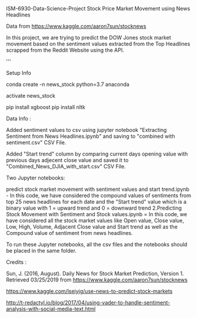 ISM-6930-Data-Science-Project
Stock Price Market Movement using News Headlines

Data from https://www.kaggle.com/aaron7sun/stocknews

In this project, we are trying to predict the DOW Jones stock market movement based on the sentiment values extracted from the Top Headlines scrapped from the Reddit Website using the API.

'''

Setup Info

conda create -n news_stock python=3.7 anaconda

activate news_stock

pip install xgboost pip install nltk

Data Info :

Added sentiment values to csv using jupyter notebook "Extracting Sentiment from News Headlines.ipynb" and saving to "combined with sentiment.csv" CSV File.

Added "Start trend" column by comparing current days opening value with previous days adjecent close value and saved it to "Combined_News_DJIA_with_start.csv" CSV File.

Two Jupyter notebooks:

predict stock market movement with sentiment values and start trend.ipynb - In this code, we have considered the compound values of sentiments from top 25 news headlines for each date and the "Start trend" value which is a binary value with 1 = upward trend and 0 = downward trend
2.Predicting Stock Movement with Sentiment and Stock values.ipynb = In this code, we have considered all the stock market values like Open value, Close value, Low, High, Volume, Adjacent Close value and Start trend as well as the Compound value of sentiment from news headlines.

To run these Jupyter notebooks, all the csv files and the notebooks should be placed in the same folder.

Credits :

Sun, J. (2016, August). Daily News for Stock Market Prediction, Version 1. Retrieved 03/25/2019 from https://www.kaggle.com/aaron7sun/stocknews

https://www.kaggle.com/lseiyjg/use-news-to-predict-stock-markets

http://t-redactyl.io/blog/2017/04/using-vader-to-handle-sentiment-analysis-with-social-media-text.html
